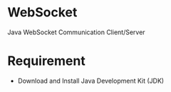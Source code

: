 # WebSocket
Java WebSocket Communication Client/Server

# Requirement
- Download and Install Java Development Kit (JDK)

